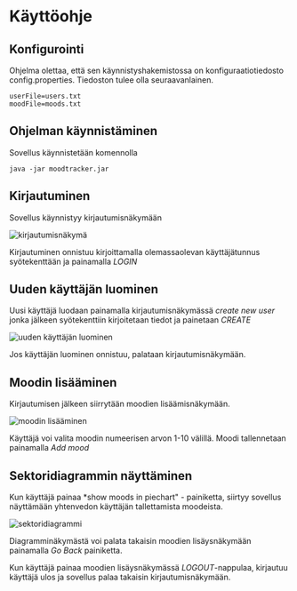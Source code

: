 # Käyttöohje

## Konfigurointi
Ohjelma olettaa, että sen käynnistyshakemistossa on konfiguraatiotiedosto 
config.properties. Tiedoston tulee olla seuraavanlainen.

```
userFile=users.txt
moodFile=moods.txt
```

## Ohjelman käynnistäminen

Sovellus käynnistetään komennolla

```
java -jar moodtracker.jar
```

## Kirjautuminen

Sovellus käynnistyy kirjautumisnäkymään

![kirjautumisnäkymä](https://github.com/noorarytila/ot-harjoitustyo/blob/master/dokumentaatio/kuvat/kaytto1.png?raw=true)

Kirjautuminen onnistuu kirjoittamalla olemassaolevan käyttäjätunnus syötekenttään ja painamalla *LOGIN*

## Uuden käyttäjän luominen

Uusi käyttäjä luodaan painamalla kirjautumisnäkymässä *create new user* jonka jälkeen syötekenttiin
kirjoitetaan tiedot ja painetaan *CREATE*

![uuden käyttäjän luominen](https://github.com/noorarytila/ot-harjoitustyo/blob/master/dokumentaatio/kuvat/kaytto2.png?raw=true)

Jos käyttäjän luominen onnistuu, palataan kirjautumisnäkymään.

## Moodin lisääminen

Kirjautumisen jälkeen siirrytään moodien lisäämisnäkymään.

![moodin lisääminen](https://github.com/noorarytila/ot-harjoitustyo/blob/master/dokumentaatio/kuvat/kaytto3.png?raw=true)

Käyttäjä voi valita moodin numeerisen arvon 1-10 välillä. Moodi tallennetaan painamalla *Add mood*

## Sektoridiagrammin näyttäminen

Kun käyttäjä painaa *show moods in piechart" - painiketta, siirtyy sovellus näyttämään yhtenvedon
käyttäjän tallettamista moodeista. 

![sektoridiagrammi](https://github.com/noorarytila/ot-harjoitustyo/blob/master/dokumentaatio/kuvat/kaytto4.png?raw=true)

Diagramminäkymästä voi palata takaisin moodien lisäysnäkymään painamalla *Go Back* painiketta.

Kun käyttäjä painaa moodien lisäysnäkymässä *LOGOUT*-nappulaa, kirjautuu käyttäjä ulos ja sovellus
palaa takaisin kirjautumisnäkymään.
